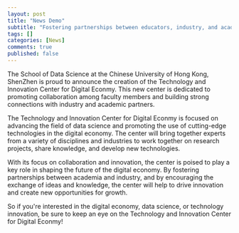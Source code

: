 ```yaml
---
layout: post
title: "News Demo"
subtitle: "Fostering partnerships between educators, industry, and academia in the School of Data Science at Chinese University of Hong Kong, ShenZhen"
tags: []
categories: [News]
comments: true
published: false
---
```

<!-- Introducing the Technology and Innovation Center for Digital Econmy: Driving Collaboration and Innovation in Data Science -->
The School of Data Science at the Chinese University of Hong Kong, ShenZhen is proud to announce the creation of the Technology and Innovation Center for Digital Econmy. This new center is dedicated to promoting collaboration among faculty members and building strong connections with industry and academic partners.

The Technology and Innovation Center for Digital Econmy is focused on advancing the field of data science and promoting the use of cutting-edge technologies in the digital economy. The center will bring together experts from a variety of disciplines and industries to work together on research projects, share knowledge, and develop new technologies.

With its focus on collaboration and innovation, the center is poised to play a key role in shaping the future of the digital economy. By fostering partnerships between academia and industry, and by encouraging the exchange of ideas and knowledge, the center will help to drive innovation and create new opportunities for growth.

So if you're interested in the digital economy, data science, or technology innovation, be sure to keep an eye on the Technology and Innovation Center for Digital Econmy!